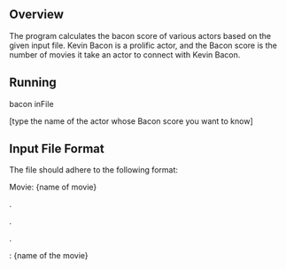 ## Overview

The program calculates the bacon score of various actors based on the given input file. 
Kevin Bacon is a prolific actor, and the Bacon score is the number of movies it take an actor to connect with
Kevin Bacon. 

## Running
bacon inFile

[type the name of the actor whose Bacon score you want to know]

## Input File Format
The file should adhere to the following format:

Movie: {name of movie}

<actor1>
  
<actor2>
  
.

.

.

<actorn>

<Movie>: {name of the movie}
